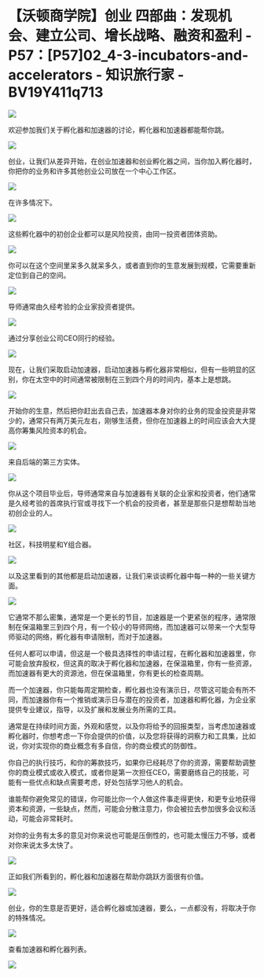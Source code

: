 # 【沃顿商学院】创业 四部曲：发现机会、建立公司、增长战略、融资和盈利 - P57：[P57]02_4-3-incubators-and-accelerators - 知识旅行家 - BV19Y411q713

![](img/7278ca8a4c39493d54d7c59d63b01fe5_0.png)

欢迎参加我们关于孵化器和加速器的讨论，孵化器和加速器都能帮你跳。

![](img/7278ca8a4c39493d54d7c59d63b01fe5_2.png)

创业，让我们从差异开始，在创业加速器和创业孵化器之间，当你加入孵化器时，你把你的业务和许多其他创业公司放在一个中心工作区。



![](img/7278ca8a4c39493d54d7c59d63b01fe5_4.png)

在许多情况下。

![](img/7278ca8a4c39493d54d7c59d63b01fe5_6.png)

这些孵化器中的初创企业都可以是风险投资，由同一投资者团体资助。

![](img/7278ca8a4c39493d54d7c59d63b01fe5_8.png)

你可以在这个空间里呆多久就呆多久，或者直到你的生意发展到规模，它需要重新定位到自己的空间。

![](img/7278ca8a4c39493d54d7c59d63b01fe5_10.png)

导师通常由久经考验的企业家投资者提供。

![](img/7278ca8a4c39493d54d7c59d63b01fe5_12.png)

通过分享创业公司CEO同行的经验。

![](img/7278ca8a4c39493d54d7c59d63b01fe5_14.png)

现在，让我们采取启动加速器，启动加速器与孵化器非常相似，但有一些明显的区别，你在太空中的时间通常被限制在三到四个月的时间内，基本上是想跳。



![](img/7278ca8a4c39493d54d7c59d63b01fe5_16.png)

开始你的生意，然后把你赶出去自己去，加速器本身对你的业务的现金投资是非常少的，通常只有两万美元左右，刚够生活费，但你在加速器上的时间应该会大大提高你筹集风险资本的机会。



![](img/7278ca8a4c39493d54d7c59d63b01fe5_18.png)

来自后端的第三方实体。

![](img/7278ca8a4c39493d54d7c59d63b01fe5_20.png)

你从这个项目毕业后，导师通常来自与加速器有关联的企业家和投资者，他们通常是久经考验的首席执行官或寻找下一个机会的投资者，甚至是那些只是想帮助当地初创企业的人。



![](img/7278ca8a4c39493d54d7c59d63b01fe5_22.png)

社区，科技明星和Y组合器。

![](img/7278ca8a4c39493d54d7c59d63b01fe5_24.png)

以及这里看到的其他都是启动加速器，让我们来谈谈孵化器中每一种的一些关键方面。

![](img/7278ca8a4c39493d54d7c59d63b01fe5_26.png)

它通常不那么密集，通常是一个更长的节目，加速器是一个更紧张的程序，通常限制在保温箱里三到四个月，有一个较小的导师网络，而加速器可以带来一个大型导师驱动的网络，孵化器有申请限制，而对于加速器。

任何人都可以申请，但这是一个极具选择性的申请过程，在孵化器和加速器里，你可能会放弃股权，但这真的取决于孵化器和加速器，在保温箱里，你有一些资源，而加速器有更大的资源池，但在保温箱里，你有更长的检查周期。

而一个加速器，你只能每周定期检查，孵化器也没有演示日，尽管这可能会有所不同，而加速器你有一个推销或演示日与潜在的投资者，加速器和孵化器，为企业家提供专业建议，指导，以及扩展和发展业务所需的工具。

通常是在持续时间方面，外观和感觉，以及你将给予的回报类型，当考虑加速器或孵化器时，你想考虑一下你会提供的价值，以及您将获得的洞察力和工具集，比如说，你对实现你的商业概念有多自信，你的商业模式的防御性。

你自己的执行技巧，和你的筹款技巧，如果你已经耗尽了你的资源，需要帮助调整你的商业模式或收入模式，或者你是第一次担任CEO，需要磨练自己的技能，可能有一些优点和缺点需要考虑，好处包括学习他人的机会。

谁能帮你避免常见的错误，你可能比你一个人做这件事走得更快，和更专业地获得资本和资源，一些缺点，然而，可能会分散注意力，你会被拉去参加很多会议和活动，可能会非常耗时。

对你的业务有太多的意见对你来说也可能是压倒性的，也可能太慢压力不够，或者对你来说太多太快了。

![](img/7278ca8a4c39493d54d7c59d63b01fe5_28.png)

正如我们所看到的，孵化器和加速器在帮助你跳跃方面很有价值。

![](img/7278ca8a4c39493d54d7c59d63b01fe5_30.png)

创业，你的生意是否更好，适合孵化器或加速器，要么，一点都没有，将取决于你的特殊情况。

![](img/7278ca8a4c39493d54d7c59d63b01fe5_32.png)

查看加速器和孵化器列表。

![](img/7278ca8a4c39493d54d7c59d63b01fe5_34.png)